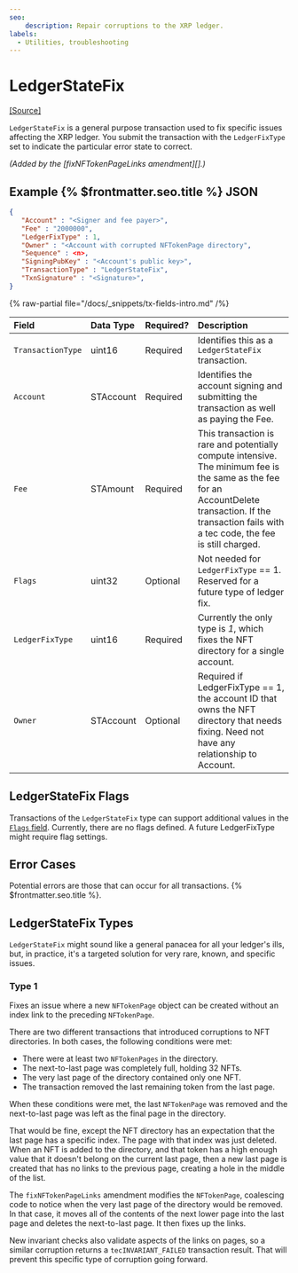 ```yaml
---
seo:
    description: Repair corruptions to the XRP ledger.
labels:
  - Utilities, troubleshooting
---
```

# LedgerStateFix
[[Source]]()

`LedgerStateFix` is a general purpose transaction used to fix specific issues affecting the XRP ledger. You submit the transaction with the `LedgerFixType` set to indicate the particular  error state to correct.

_(Added by the [fixNFTokenPageLinks amendment][].)_

## Example {% $frontmatter.seo.title %} JSON

```json
{
   "Account" : "<Signer and fee payer>",
   "Fee" : "2000000",
   "LedgerFixType" : 1,
   "Owner" : "<Account with corrupted NFTokenPage directory",
   "Sequence" : <n>,
   "SigningPubKey" : "<Account's public key>",
   "TransactionType" : "LedgerStateFix",
   "TxnSignature" : "<Signature>",
}
```

{% raw-partial file="/docs/_snippets/tx-fields-intro.md" /%}

| Field | Data Type  | Required? | Description |
|:------|:-----------|:----------|:------------|
| `TransactionType` | uint16 | Required | Identifies this as a `LedgerStateFix` transaction. |
| `Account` | STAccount | Required | Identifies the account signing and submitting the transaction as well as paying the Fee. |
| `Fee` | STAmount | Required | This transaction is rare and potentially compute intensive. The minimum fee is the same as the fee for an AccountDelete transaction. If the transaction fails with a tec code, the fee is still charged. |
| `Flags` | uint32 | Optional | Not needed for `LedgerFixType` == 1. Reserved for a future type of ledger fix. |
| `LedgerFixType` | uint16 | Required | Currently the only type is _1_, which fixes the NFT directory for a single account. |
| `Owner` | STAccount | Optional | Required if LedgerFixType == 1, the account ID that owns the NFT directory that needs fixing. Need not have any relationship to Account. |

## LedgerStateFix Flags

Transactions of the `LedgerStateFix` type can support additional values in the [`Flags` field](../common-fields.md#flags-field). Currently, there are no flags defined. A future LedgerFixType might require flag settings.

## Error Cases

Potential errors are those that can occur for all transactions. {% $frontmatter.seo.title %}. 

## LedgerStateFix Types

`LedgerStateFix` might sound like a general panacea for all your ledger's ills, but, in practice, it's a targeted solution for very rare, known, and specific issues.

### Type 1

Fixes an issue where a new `NFTokenPage` object can be created without an index link to the preceding `NFTokenPage`.

There are two different transactions that introduced corruptions to NFT directories. In both cases, the following conditions were met:

- There were at least two `NFTokenPages` in the directory.
- The next-to-last page was completely full, holding 32 NFTs.
- The very last page of the directory contained only one NFT.
- The transaction removed the last remaining token from the last page.

When these conditions were met, the last `NFTokenPage` was removed and the next-to-last page was left as the final page in the directory.

That would be fine, except the NFT directory has an expectation that the last page has a specific index. The page with that index was just deleted. When an NFT is added to the directory, and that token has a high enough value that it doesn't belong on the current last page, then a new last page is created that has no links to the previous page, creating a hole in the middle of the list.

The `fixNFTokenPageLinks` amendment modifies the `NFTokenPage`, coalescing code to notice when the very last page of the directory would be removed. In that case, it moves all of the contents of the next lower page into the last page and deletes the next-to-last page. It then fixes up the links.

New invariant checks also validate aspects of the links on pages, so a similar corruption returns a `tecINVARIANT_FAILED` transaction result. That will prevent this specific type of corruption going forward.

